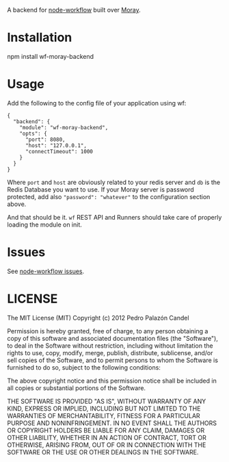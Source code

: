 A backend for [node-workflow](http://kusor.github.com/node-workflow/) built
over [Moray](http://).

# Installation

npm install wf-moray-backend

# Usage

Add the following to the config file of your application using wf:

    {
      "backend": {
        "module": "wf-moray-backend",
        "opts": {
          "port": 8080,
          "host": "127.0.0.1",
          "connectTimeout": 1000
        }
      }
    }

Where `port` and `host` are obviously related to your redis server and `db` is
the Redis Database you want to use. If your Moray server is password protected,
add also `"password": "whatever"` to the configuration section above. 

And that should be it. `wf` REST API and Runners should take care of
properly loading the module on init.

# Issues

See [node-workflow issues](https://github.com/kusor/node-workflow/issues).

# LICENSE

The MIT License (MIT) Copyright (c) 2012 Pedro Palazón Candel

Permission is hereby granted, free of charge, to any person obtaining a copy of this software and associated documentation files (the "Software"), to deal in the Software without restriction, including without limitation the rights to use, copy, modify, merge, publish, distribute, sublicense, and/or sell copies of the Software, and to permit persons to whom the Software is furnished to do so, subject to the following conditions:

The above copyright notice and this permission notice shall be included in all copies or substantial portions of the Software.

THE SOFTWARE IS PROVIDED "AS IS", WITHOUT WARRANTY OF ANY KIND, EXPRESS OR IMPLIED, INCLUDING BUT NOT LIMITED TO THE WARRANTIES OF MERCHANTABILITY, FITNESS FOR A PARTICULAR PURPOSE AND NONINFRINGEMENT. IN NO EVENT SHALL THE AUTHORS OR COPYRIGHT HOLDERS BE LIABLE FOR ANY CLAIM, DAMAGES OR OTHER LIABILITY, WHETHER IN AN ACTION OF CONTRACT, TORT OR OTHERWISE, ARISING FROM, OUT OF OR IN CONNECTION WITH THE SOFTWARE OR THE USE OR OTHER DEALINGS IN THE SOFTWARE.

